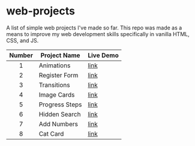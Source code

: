 # web-projects
A list of simple web projects I've made so far. This repo was made as a means to improve my web development skills specifically in vanilla HTML, CSS, and JS.

| Number  | Project Name | Live Demo |
| :--: | -- |--|
| 1  | Animations  |[link](https://hollowborn.github.io/web-projects/animation/main.html)|
| 2 | Register Form  |[link](https://hollowborn.github.io/web-projects/register/index.html)|
| 3 | Transitions  |[link](https://hollowborn.github.io/web-projects/transitions/main.html)|
| 4 | Image Cards  |[link](https://hollowborn.github.io/web-projects/image-cards/index.html)|
| 5 | Progress Steps  |[link](https://hollowborn.github.io/web-projects/progress-steps/steps.html)|
| 6 | Hidden Search  |[link](https://hollowborn.github.io/web-projects/hidden-search/search.html)|
| 7 | Add Numbers  |[link](https://hollowborn.github.io/web-projects/add-numbers/add.html)|
| 8 | Cat Card  |[link](https://hollowborn.github.io/web-projects/cards/cards.html)|
